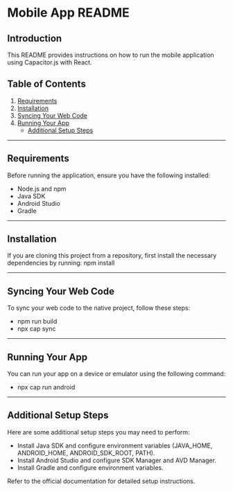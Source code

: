 # Mobile App README

## Introduction
This README provides instructions on how to run the mobile application using Capacitor.js with React.

## Table of Contents
1. [Requirements](#requirements)
2. [Installation](#installation)
3. [Syncing Your Web Code](#syncing-your-web-code)
4. [Running Your App](#running-your-app)
    - [Additional Setup Steps](#additional-setup-steps)


---

## Requirements
Before running the application, ensure you have the following installed:
- Node.js and npm
- Java SDK
- Android Studio
- Gradle

---

## Installation
If you are cloning this project from a repository, first install the necessary dependencies by running:
npm install

---

## Syncing Your Web Code
To sync your web code to the native project, follow these steps:
- npm run build
- npx cap sync

---

## Running Your App
You can run your app on a device or emulator using the following command:
- npx cap run android

---

## Additional Setup Steps
Here are some additional setup steps you may need to perform:

- Install Java SDK and configure environment variables (JAVA_HOME, ANDROID_HOME, ANDROID_SDK_ROOT, PATH).
- Install Android Studio and configure SDK Manager and AVD Manager.
- Install Gradle and configure environment variables.

Refer to the official documentation for detailed setup instructions.